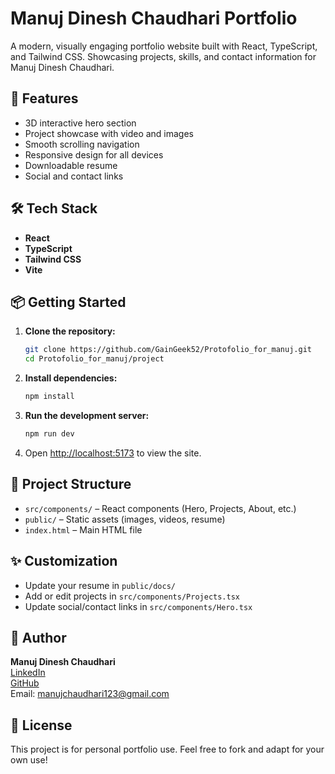 # Manuj Dinesh Chaudhari Portfolio

A modern, visually engaging portfolio website built with React, TypeScript, and Tailwind CSS. Showcasing projects, skills, and contact information for Manuj Dinesh Chaudhari.

## 🚀 Features
- 3D interactive hero section
- Project showcase with video and images
- Smooth scrolling navigation
- Responsive design for all devices
- Downloadable resume
- Social and contact links

## 🛠️ Tech Stack
- **React**
- **TypeScript**
- **Tailwind CSS**
- **Vite**

## 📦 Getting Started

1. **Clone the repository:**
   ```bash
   git clone https://github.com/GainGeek52/Protofolio_for_manuj.git
   cd Protofolio_for_manuj/project
   ```
2. **Install dependencies:**
   ```bash
   npm install
   ```
3. **Run the development server:**
   ```bash
   npm run dev
   ```
4. Open [http://localhost:5173](http://localhost:5173) to view the site.

## 📁 Project Structure
- `src/components/` – React components (Hero, Projects, About, etc.)
- `public/` – Static assets (images, videos, resume)
- `index.html` – Main HTML file

## ✨ Customization
- Update your resume in `public/docs/`
- Add or edit projects in `src/components/Projects.tsx`
- Update social/contact links in `src/components/Hero.tsx`

## 👤 Author
**Manuj Dinesh Chaudhari**  
[LinkedIn](https://www.linkedin.com/in/manuj-chaudhari-54b7bb242)  
[GitHub](https://github.com/webcrafter011)  
Email: manujchaudhari123@gmail.com

## 📄 License
This project is for personal portfolio use. Feel free to fork and adapt for your own use! 